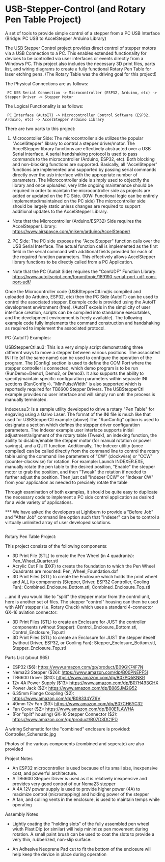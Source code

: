 # USB-Stepper-Control (and Rotary Pen Table Project)

A set of tools to provide simple control of a stepper from a PC USB Interface (Bridge: PC USB to AccelStepper Arduino Library)

The USB Stepper Control project provides direct control of stepper motors via a USB Connection to a PC.  This enables extended functionality for devices to be controlled via user interfaces or events directly from a Windows PC.  This project also includes the necessary 3D print files, parts list, and wiring diagrams to create a fully functional Rotary Pen Table for laser etching pens.  (The Rotary Table was the driving goal for this project!)

The Physical Connections are as follows:

     PC USB Serial Connection -> Microcontroller (ESP32, Arduino, etc) -> Stepper Driver -> Stepper Motor

The Logical Functionality is as follows:

     PC Interface (AutoIT) -> Microcontroller Control Software (ESP32, Arduino, etc) -> AccelStepper Arduino Library

There are two parts to this project:

1.  Microcontoller Side:  The microcontroller side utilizes the popular "AccelStepper" library to control a stepper driver/motor.  The AccelStepper library functions are effectively abstracted over a USB Serial interface.  A serial handshaking protocol is used to pass commands to the microcontroller (Arduino, ESP32, etc).  Both blocking and non-blocking functions are supported.  Basically, all "AccelStepper" functions are implemented and supported by passing serial commands directly over the usb interface with the appropriate number of parameters.  The Microcontroller side is simply used to objectify the library and once uploaded, very little ongoing maintenance should be required in order to maintain the microcontroller side as projects are added or updated on the PC Side.  (IOW: Functional logic can be entirely implemented/maintained on the PC side)  The microcontroller side should be largely static unless changes are required to support additional updates to the AccelStepper Library.

* Note that the Microcontroller (Arduino/ESP32) Side requires the AccelStepper Library: https://www.airspayce.com/mikem/arduino/AccelStepper/

2.  PC Side: The PC side exposes the "AccelStepper" function calls over the USB Serial Interface.  The actual function call is implemented as the first field in the serial command with additional fields provided for each of the required function parameters.  This effectively allows AccelStepper library functions to be directly called from a PC Application.

* Note that the PC (Autoit Side) requires the "ComUDF" Function Library:  https://www.autoitscript.com/forum/topic/189190-serial-port-udf-com-port-udf/

Once the Microcontroller code (USBStepperCtl.ino)is compiled and uploaded (to Arduino, ESP32, etc) then the PC Side (AutoIT) can be used to control the associated stepper.  Example code is provided using the AutoIT development environment (free).  (AutoIT excels in the simplicity of user interface creation, scripts can be compiled into standalone executables, and the development environment is freely available). The following example code fully implements the command construction and handshaking as required to implement the associated protocol.

PC (AutoIT) Examples:

USBStepperCtl.au3:  This is a very simply script demonstrating three different ways to move a stepper between various positions.  The associated INI file (of the same name) can be used to configure the operation of the program.  The [Config] section is used to define the COM Port where the stepper controller is connected, which demo program is to be run (RunDemo=Demo1, Demo2, or Demo3).  It also supports the ability to specify/maintain specific configuration parameters within separate INI sections (RunConfig=).  "MinPulseWidth" is also supported which is reportedly required for TB6600 Stepper Drivers.  The USBStepperCtl example provides no user interface and will simply run until the process is manually terminated.

Indexer.au3:  Is a sample utility developed to drive a rotary "Pen Table" for engaving using a Galvo Laser.  The format of the INI file is much like that used for USBStepperCtl example (above).The "RunConfig" option is used to designate a section which defines the stepper driver configuration parameters.  The Indexer example user interface supports initial adjustment/alignment of the rotary table (Tweak), an indexing function, the ability to disable/enable the stepper motor (for manual rotation or power savings), and a QUIT function.  Additionally, The Indexer utility (once compiled) can be called directly from the command line to control the rotary table using the command line parameters of "CW" (clockwise) or "CCW" (counter-clockwise) for rotation.  For example: Launch INDEXER.EXE, manually rotate the pen table to the desired position, "Enable" the stepper motor to grab the position, and then "Tweak" the rotation if needed to further adjust the position.  Then just call "Indexer CCW" or "Indexer CW" from your application as needed to precisely rotate the table

Through examination of both examples, it should be quite easy to duplicate the necessary code to implement a PC side control application as desired for a wide variety of applications.  

*** We have asked the developers at Lightburn to provide a "Before Job" and "After Job" command line option such that "Indexer" can be to control a virtually unlimited array of user developed solutions.

>--------------------------------------------------------------------------------

Rotary Pen Table Project:

This project consists of the following components:

- 3D Print File (STL) to create the Pen Wheel (in 4 quadrants): Pen_Wheel_Quarter.stl
- Acrylic Cut File (DXF) to create the foundation to which the Pen Wheel Quadrants are mounted: Pen_Wheel_Foundation.dxf
- 3D Print Files (STL) to create the Enclosure which holds the print wheel and ALL its components (Stepper, Driver, ESP32 Controller, Cooling Fan): Combined_Enclosure_Bottom.stl, Combined_Enclosure_Top.stl

...and if you would like to "split" the stepper motor from the control unit, here is another set of files.  The stepper "control" housing can then be used with ANY stepper (i.e. Rotary Chuck) which uses a standard 4-connector GX-16 aviation connector:

- 3D Print Files (STL) to create an Enclosure for JUST the controller components (without Stepper): Control_Enclosure_Bottom.stl, Control_Enclosure_Top.stl
- 3D Print Files (STL) to create an Enclosure for JUST the stepper iteself (without Driver, ESP32, or Cooling Fan): Stepper_Enclosure_Bottom.stl, Stepper_Enclosure_Top.stl

Parts List (about $65)

- ESP32 ($6): https://www.amazon.com/gp/product/B09GK74F7N
- Nema23 Stepper ($26):  https://www.amazon.com/dp/B00PNEPF5I
- TB6600 Driver ($10): https://www.amazon.com/dp/B07PQ5KNKR
- 12v 4A Power Supply ($13): https://www.amazon.com/dp/B07H493GHX
- Power Jack ($2): https://www.amazon.com/dp/B08SJM2G52
- 6.35mm Flange Coupling ($2): https://www.amazon.com/dp/B08334YZ9V
- 40mm 12v Fan ($3): https://www.amazon.com/dp/B07CH6YC32
- Fan Cover ($2): https://www.amazon.com/dp/B00E1LAWHA
- (For "split" housing) GX-16 Stepper Connector ($2): https://www.amazon.com/gp/product/B07D3DC1PD

A wiring Schematic for the "combined" enclosure is provided: Controller_Schematic.jpg

Photos of the various components (combined and seperate) are also provided

Project Notes

- An ESP32 microcontroller is used because of its small size, inexpensive cost, and powerful architecture.
- A TB6600 Stepper Driver is used as it is relatively inexpensive and provides very good control of our Nema23 stepper
- A 4A 12V power supply is used to provide higher power (4A) to maximize control (microstepping) and holding power of the stepper
- A fan, and colling vents in the enclosure, is used to maintain temps while operating

Assembly Notes

- Lightly coating the "holding slots" of the fully assembled pen wheel wiuth PlastiDip (or similar) will help minimize pen movement during rotation.  A small paint brush can be used to coat the slots to provide a very thin, rubberized, non-slip surface.

- An Adhesive Neoprene Pad cut to fit the bottom of the enclosure will help keep the device in place during operation
